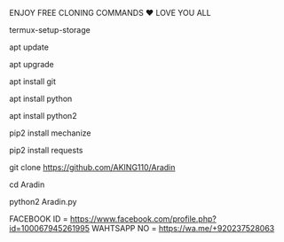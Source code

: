 ENJOY FREE CLONING COMMANDS ❤ LOVE YOU ALL

termux-setup-storage

apt update 

apt upgrade 

apt install git

apt install python

apt install python2

pip2 install mechanize

pip2 install requests

git clone https://github.com/AKING110/Aradin

cd Aradin

python2 Aradin.py



FACEBOOK ID = https://www.facebook.com/profile.php?id=100067945261995
WAHTSAPP NO = https://wa.me/+920237528063
